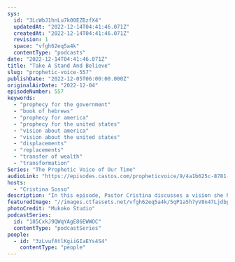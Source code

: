 ```yaml
---
sys:
  id: "3LcWbJ1hnLu7k00EZBzfX4"
  updatedAt: "2022-12-14T04:41:46.071Z"
  createdAt: "2022-12-14T04:41:46.071Z"
  revision: 1
  space: "vfgh62eq5a4k"
  contentType: "podcasts"
date: "2022-12-14T04:41:46.071Z"
title: "Take A Stand And Believe"
slug: "prophetic-voice-557"
publishDate: "2022-12-05T06:00:00.000Z"
originalAirDate: "2022-12-04"
episodeNumber: 557
keywords:
  - "prophecy for the government"
  - "book of hebrews"
  - "prophecy for america"
  - "prophecy for the united states"
  - "vision about america"
  - "vision about the united states"
  - "displacements"
  - "replacements"
  - "transfer of wealth"
  - "transformation"
Series: "The Prophetic Voice of Our Time"
audioLink: "https://episodes.castos.com/propheticvoice/9/4a1b625c-8781-4ce2-8dbe-aeb58aa004e8/12-03-04-22-The-Prophetic-Voice-of-our-Time-mixdown-.mp3"
hosts:
  - "Cristina Sosso"
description: "In this episode, Pastor Cristina discusses a vision she had about this country as well as what we should come to expect in this coming year. Once the Body of Christ is in position, once we fully put our trust in Him, He will put His enemies into derision. We should expect displacements, replacements, promotions and demotions. Make yourself ready!"
featuredImage: "//images.ctfassets.net/vfgh62eq5a4k/5qP1a5h7yV8n47Ljdbp0nP/58efca65654a82d1d2ad93ced2839926/mukuko-studio-tPKQwYHy8q4-unsplash__1_.jpg"
photoCredit: "Mukoko Studio"
podcastSeries:
  id: "185CxkJ9QWqYAgE86EWWOC"
  contentType: "podcastSeries"
people:
  - id: "3zLvufAtlKgiiGIaEYs4S4"
    contentType: "people"
---
```

